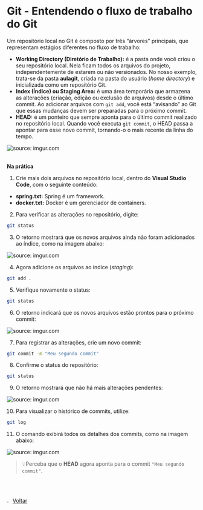 <h1>Git - Entendendo o fluxo de trabalho do Git</h1>



Um repositório local no Git é composto por três “árvores” principais, que representam estágios diferentes no fluxo de trabalho:

- **Working Directory (Diretório de Trabalho):** é a pasta onde você criou o seu repositório local. Nela ficam todos os arquivos do projeto, independentemente de estarem ou não versionados.
   No nosso exemplo, trata-se da pasta **aulagit**, criada na pasta do usuário (*home directory*) e inicializada como um repositório Git.
- **Index (Índice) ou Staging Area:** é uma área temporária que armazena as alterações (criação, edição ou exclusão de arquivos) desde o último commit. Ao adicionar arquivos com `git add`, você está “avisando” ao Git que essas mudanças devem ser preparadas para o próximo commit.
- **HEAD:** é um ponteiro que sempre aponta para o último commit realizado no repositório local.
   Quando você executa `git commit`, o HEAD passa a apontar para esse novo commit, tornando-o o mais recente da linha do tempo.

<div align="left"><img src="https://i.imgur.com/GKHWuOW.png" title="source: imgur.com" /></div>

<br />

**Na prática**

1. Crie mais dois arquivos no repositório local, dentro do **Visual Studio Code**, com o seguinte conteúdo:

- **spring.txt:** Spring é um framework.
- **docker.txt:** Docker é um gerenciador de containers.

2. Para verificar as alterações no repositório, digite:

```bash
git status
```

3. O retorno mostrará que os novos arquivos ainda não foram adicionados ao índice, como na imagem abaixo:

<div align="left"><img src="https://i.imgur.com/JIpTtvE.png" title="source: imgur.com" /></div>

4. Agora adicione os arquivos ao índice (*staging*):

```bash
git add .
```

5. Verifique novamente o status:

```bash
git status
```

6. O retorno indicará que os novos arquivos estão prontos para o próximo commit:

<div align="left"><img src="https://i.imgur.com/kAbUDmf.png" title="source: imgur.com" /></div>

7. Para registrar as alterações, crie um novo commit:

```bash
git commit -m "Meu segundo commit"
```

8. Confirme o status do repositório:

```bash
git status
```

9. O retorno mostrará que não há mais alterações pendentes:

<div align="left"><img src="https://i.imgur.com/BOIgZ5Y.png" title="source: imgur.com" /></div>

10. Para visualizar o histórico de commits, utilize:

```bash
git log
```

11. O comando exibirá todos os detalhes dos commits, como na imagem abaixo:

<div align="left"><img src="https://i.imgur.com/esS7wBR.png" title="source: imgur.com" /></div>

> 💡Perceba que o **HEAD** agora aponta para o commit `"Meu segundo commit"`.

<br /><br />

<div align="left"><a href="../README.md"><img src="https://i.imgur.com/XMgF3gl.png" title="source: imgur.com" width="3%"/>Voltar</a></div>